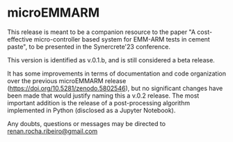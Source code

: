 # microEMMARM
This release is meant to be a companion resource to the paper "A cost-effective micro-controller based system for EMM-ARM tests in cement paste", to be presented in the Synercrete'23 conference.

This version is identified as v.0.1.b, and is still considered a beta release.

It has some improvements in terms of documentation and code organization over the previous microEMMARM release (https://doi.org/10.5281/zenodo.5802546), but no significant changes have been made that would justify naming this a v.0.2 release. The most important addition is the release of a post-processing algorithm implemented in Python (disclosed as a Jupyter Notebook).

Any doubts, questions or messages may be directed to renan.rocha.ribeiro@gmail.com
 
